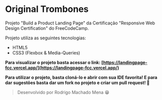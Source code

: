 # Original Trombones

Projeto "Build a Product Landing Page" da Certificação "Responsive Web Design Certification" do FreeCodeCamp.

Projeto utiliza as seguintes tecnologias:
 - HTML5
 - CSS3 (Flexbox & Media-Queries)

**Para visualizar o projeto basta acessar o link: [https://landingpage-fcc.vercel.app/](https://landingpage-fcc.vercel.app/)**

**Para utilizar o projeto, basta cloná-lo e abrir com sua IDE  favorita! E para dar sugestões basta dar um fork no projeto e criar um pull request! 🤩**

> Desenvolvido por Rodrigo Machado Mena 😁
